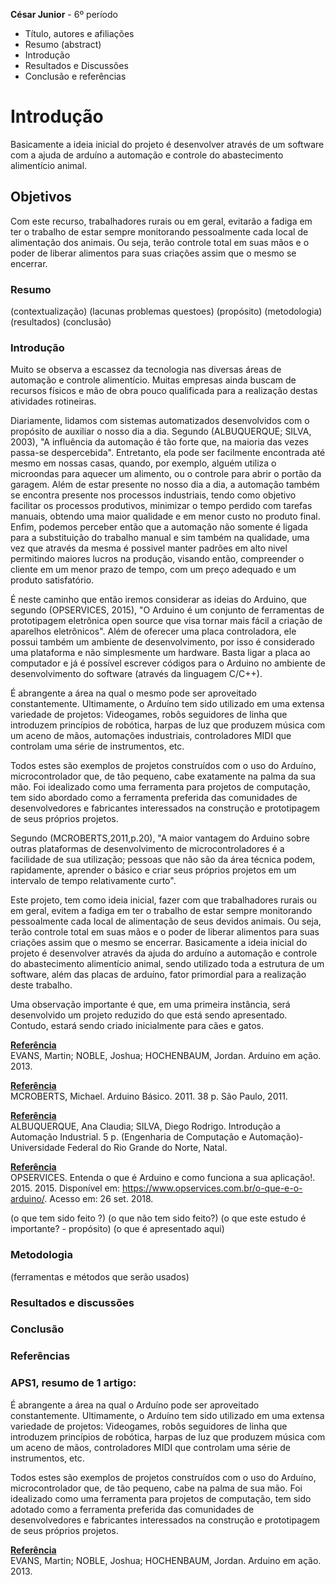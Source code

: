 **César Junior**  - 6º período

- Título, autores e afiliações
- Resumo (abstract)
- Introdução
- Resultados e Discussões
- Conclusão e referências

# Introdução
Basicamente a ideia inicial do projeto é desenvolver através de um software com a ajuda de arduíno a automação e controle do abastecimento alimentício
animal.

## Objetivos
Com este recurso, trabalhadores rurais ou em geral, evitarão a fadiga em ter o trabalho de estar sempre monitorando pessoalmente cada local de alimentação
dos animais. Ou seja, terão controle total em suas mãos e o poder de liberar alimentos para suas criações assim que o mesmo se encerrar. 


### Resumo

(contextualização)
(lacunas problemas questoes)
(propósito)
(metodologia)
(resultados)
(conclusão)

### Introdução

Muito se observa a escassez da tecnologia nas diversas áreas de automação e controle alimentício. Muitas empresas ainda buscam de recursos físicos e mão de obra pouco qualificada para a realização destas atividades rotineiras.

Diariamente, lidamos com sistemas automatizados desenvolvidos com o propósito de auxiliar o nosso dia a dia. Segundo (ALBUQUERQUE; SILVA, 2003), "A influência da automação é tão forte que, na maioria das vezes passa-se despercebida". Entretanto, ela pode ser facilmente encontrada até mesmo em nossas casas, quando, por exemplo, alguém utiliza o microondas para aquecer um alimento, ou o controle para abrir o portão da garagem. Além de estar presente no nosso dia a dia, a automação também se encontra presente nos processos industriais, tendo como objetivo facilitar os processos produtivos, minimizar o tempo perdido com tarefas manuais, obtendo uma maior qualidade e em menor custo no produto final. Enfim, podemos perceber então que a automação não somente é ligada para a substituição do trabalho manual e sim também na qualidade, uma vez que através da mesma é possivel manter padrões em alto nivel permitindo maiores lucros na produção, visando então, compreender o cliente em um menor prazo de tempo, com um preço adequado e um produto satisfatório. 

É neste caminho que então iremos considerar as ideias do Arduino, que segundo (OPSERVICES, 2015), "O Arduino é um conjunto de ferramentas de prototipagem eletrônica open source que visa tornar mais fácil a criação de aparelhos eletrônicos". Além de oferecer uma placa controladora, ele possui também um ambiente de desenvolvimento, por isso é considerado uma plataforma e não simplesmente um hardware. Basta ligar a placa ao computador e já é possível escrever códigos para o Arduino no ambiente de desenvolvimento do software (através da linguagem C/C++).

É abrangente a área na qual o mesmo pode ser aproveitado constantemente. Ultimamente, o Arduíno tem sido utilizado em uma extensa variedade de projetos: Videogames, robôs seguidores de linha que introduzem princípios de robótica, harpas de luz que produzem música com um aceno de mãos, automações industriais, controladores MIDI que controlam uma série de instrumentos, etc.

Todos estes são exemplos de projetos construídos com o uso do Arduíno, microcontrolador que, de tão pequeno, cabe exatamente na palma da sua mão. Foi idealizado como uma ferramenta para projetos de computação, tem sido abordado como a ferramenta preferida das comunidades de desenvolvedores e fabricantes interessados na construção e prototipagem de seus próprios projetos. 

Segundo (MCROBERTS,2011,p.20), "A maior vantagem do Arduino sobre outras plataformas de desenvolvimento de
microcontroladores é a facilidade de sua utilização; pessoas que não são da área
técnica podem, rapidamente, aprender o básico e criar seus próprios projetos em
um intervalo de tempo relativamente curto".

Este projeto, tem como ideia inicial, fazer com que trabalhadores rurais ou em geral, evitem a fadiga em ter o trabalho de estar sempre monitorando pessoalmente cada local de alimentação de seus devidos animais. Ou seja, terão controle total em suas mãos e o poder de liberar alimentos para suas criações assim que o mesmo se encerrar. Basicamente a ideia inicial do projeto é desenvolver através da ajuda do arduíno a automação e controle do abastecimento alimentício animal, sendo utilizado toda a estrutura de um software, além das placas de arduíno, fator primordial para a realização deste trabalho.

Uma observação importante é que, em uma primeira instância, será desenvolvido um projeto reduzido do que está sendo apresentado. Contudo, estará sendo criado inicialmente para cães e gatos.


[**Referência**](https://books.google.com.br/books?hl=pt-BR&lr=&id=tig0CgAAQBAJ&oi=fnd&pg=PA8&dq=sensores+arduino&ots=mRivfj5t2P&sig=EmPkJ0QxLW_g6qIvoM20i_-naQg#v=onepage&q&f=false)</br>
EVANS, Martin; NOBLE, Joshua; HOCHENBAUM, Jordan. Arduino em ação. 2013.

[**Referência**](http://dvillela.dlinkddns.com:4000/apostilas/arduino.pdf)</br>
MCROBERTS, Michael. Arduino Básico. 2011. 38 p. São Paulo, 2011.

[**Referência**](https://www.dca.ufrn.br/~affonso/FTP/DCA447/trabalho1/trabalho1_9.pdf)</br>
ALBUQUERQUE, Ana Claudia; SILVA, Diego Rodrigo. Introdução a Automação Industrial. 5 p. (Engenharia de Computação e Automação)- Universidade Federal do Rio Grande do Norte, Natal.

[**Referência**](https://www.opservices.com.br/o-que-e-o-arduino/)</br>
OPSERVICES. Entenda o que é Arduino e como funciona a sua aplicação!. 2015. 2015. Disponível em: <https://www.opservices.com.br/o-que-e-o-arduino/>. Acesso em: 26 set. 2018.






(o que tem sido feito ?)
(o que não tem sido feito?)
(o que este estudo é importante? - propósito)
(o que é apresentado aqui)

### Metodologia

(ferramentas e métodos que serão usados)

### Resultados e discussões

### Conclusão

### Referências

### APS1, resumo de 1 artigo:

É abrangente a área na qual o Arduíno pode ser aproveitado constantemente. Ultimamente, o Arduíno tem sido utilizado em uma extensa variedade de projetos: Videogames, robôs seguidores de linha que introduzem princípios de robótica, harpas de luz que produzem música com um aceno de mãos, controladores MIDI que controlam uma série de instrumentos, etc.

Todos estes são exemplos de projetos construídos com o uso do Arduíno, microcontrolador que, de tão pequeno, cabe na palma de sua mão. Foi idealizado como uma ferramenta para projetos de computação, tem sido adotado como a ferramenta preferida das comunidades de desenvolvedores e fabricantes interessados na construção e prototipagem de seus próprios projetos. 

[**Referência**](https://books.google.com.br/books?hl=pt-BR&lr=&id=tig0CgAAQBAJ&oi=fnd&pg=PA8&dq=sensores+arduino&ots=mRivfj5t2P&sig=EmPkJ0QxLW_g6qIvoM20i_-naQg#v=onepage&q&f=false)</br>
EVANS, Martin; NOBLE, Joshua; HOCHENBAUM, Jordan. Arduino em ação. 2013.


